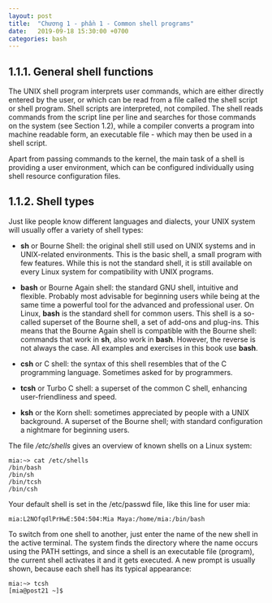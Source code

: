 ```yaml
---
layout: post
title:  "Chương 1 - phần 1 - Common shell programs"
date:   2019-09-18 15:30:00 +0700
categories: bash
---
```


## 1.1.1. General shell functions
The UNIX shell program interprets user commands, which are either directly entered by the user, or which can be read from a file called the shell script or shell program. Shell scripts are interpreted, not compiled. The shell reads commands from the script line per line and searches for those commands on the system (see Section 1.2), while a compiler converts a program into machine readable form, an executable file - which may then be used in a shell script.

Apart from passing commands to the kernel, the main task of a shell is providing a user environment, which can be configured individually using shell resource configuration files.

## 1.1.2. Shell types
Just like people know different languages and dialects, your UNIX system will usually offer a variety of shell types:

- **sh** or Bourne Shell: the original shell still used on UNIX systems and in UNIX-related environments. This is the basic shell, a small program with few features. While this is not the standard shell, it is still available on every Linux system for compatibility with UNIX programs.

- **bash** or Bourne Again shell: the standard GNU shell, intuitive and flexible. Probably most advisable for beginning users while being at the same time a powerful tool for the advanced and professional user. On Linux, **bash** is the standard shell for common users. This shell is a so-called superset of the Bourne shell, a set of add-ons and plug-ins. This means that the Bourne Again shell is compatible with the Bourne shell: commands that work in **sh**, also work in **bash**. However, the reverse is not always the case. All examples and exercises in this book use **bash**.

- **csh** or C shell: the syntax of this shell resembles that of the C programming language. Sometimes asked for by programmers.

- **tcsh** or Turbo C shell: a superset of the common C shell, enhancing user-friendliness and speed.

- **ksh** or the Korn shell: sometimes appreciated by people with a UNIX background. A superset of the Bourne shell; with standard configuration a nightmare for beginning users.

The file */etc/shells* gives an overview of known shells on a Linux system:

```
mia:~> cat /etc/shells
/bin/bash
/bin/sh
/bin/tcsh
/bin/csh
```
Your default shell is set in the /etc/passwd file, like this line for user mia:

```
mia:L2NOfqdlPrHwE:504:504:Mia Maya:/home/mia:/bin/bash
```
To switch from one shell to another, just enter the name of the new shell in the active terminal. The system finds the directory where the name occurs using the PATH settings, and since a shell is an executable file (program), the current shell activates it and it gets executed. A new prompt is usually shown, because each shell has its typical appearance:

```
mia:~> tcsh
[mia@post21 ~]$
```
